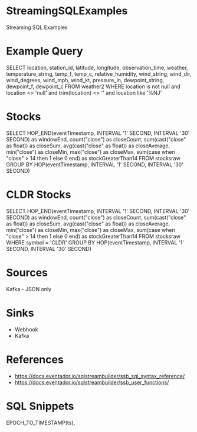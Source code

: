 # StreamingSQLExamples
Streaming SQL Examples


# Example Query

SELECT location, 
     station_id,
     latitude,
     longitude,
     observation_time,
     weather,
     temperature_string, 
     temp_f,
     temp_c,
     relative_humidity,
     wind_string,
     wind_dir,
     wind_degrees,
     wind_mph,
     wind_kt, 
     pressure_in,
     dewpoint_string,
     dewpoint_f,
     dewpoint_c
FROM weather2
WHERE
    location is not null and location <> 'null' and trim(location) <> '' and location like '%NJ'


# Stocks

SELECT
  HOP_END(eventTimestamp, INTERVAL '1' SECOND, INTERVAL '30' SECOND) as windowEnd,
  count("close") as closeCount,
  sum(cast("close" as float)) as closeSum,
  avg(cast("close" as float)) as closeAverage,
  min("close") as closeMin,
  max("close") as closeMax,
  sum(case when "close" > 14 then 1 else 0 end) as stockGreaterThan14
FROM stocksraw
GROUP BY
  HOP(eventTimestamp, INTERVAL '1' SECOND, INTERVAL '30' SECOND)
  
# CLDR Stocks

SELECT
  HOP_END(eventTimestamp, INTERVAL '1' SECOND, INTERVAL '30' SECOND) as windowEnd,
  count("close") as closeCount,
  sum(cast("close" as float)) as closeSum,
  avg(cast("close" as float)) as closeAverage,
  min("close") as closeMin,
  max("close") as closeMax,
  sum(case when "close" > 14 then 1 else 0 end) as stockGreaterThan14
FROM stocksraw
WHERE symbol = 'CLDR'
GROUP BY
  HOP(eventTimestamp, INTERVAL '1' SECOND, INTERVAL '30' SECOND)

# Sources

Kafka - JSON only

# Sinks

* Webhook
* Kafka

# References

* https://docs.eventador.io/sqlstreambuilder/ssb_sql_syntax_reference/
* https://docs.eventador.io/sqlstreambuilder/ssb_user_functions/


# SQL Snippets

  EPOCH_TO_TIMESTAMP(ts),
  
  

